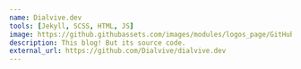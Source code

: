 ```yaml
---
name: Dialvive.dev
tools: [Jekyll, SCSS, HTML, JS]
image: https://github.githubassets.com/images/modules/logos_page/GitHub-Logo.png
description: This blog! But its source code.
external_url: https://github.com/Dialvive/dialvive.dev
---
```

